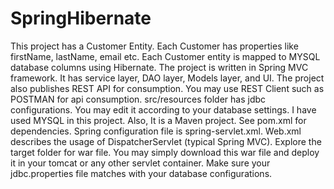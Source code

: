 # SpringHibernate

This project has a Customer Entity. Each Customer has properties like firstName, lastName, email etc. Each Customer entity is mapped to MYSQL database columns using Hibernate. The project is written in Spring MVC framework. It has service layer, DAO layer, Models layer, and UI. The project also publishes REST API for consumption. You may use REST Client such as POSTMAN for api consumption. src/resources folder has jdbc configurations. You may edit it according to your database settings. I have used MYSQL in this project. Also, It is a Maven project. See pom.xml for dependencies. Spring configuration file is spring-servlet.xml. Web.xml describes the usage of DispatcherServlet (typical Spring MVC). Explore the target folder for war file. You may simply download this war file and deploy it in your tomcat or any other servlet container. Make sure your jdbc.properties file matches with your database configurations.
